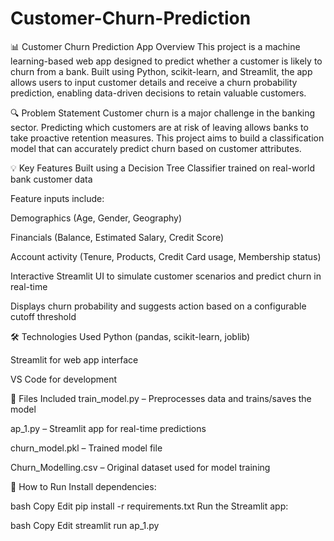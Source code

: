 # Customer-Churn-Prediction
📊 Customer Churn Prediction App
Overview
This project is a machine learning-based web app designed to predict whether a customer is likely to churn from a bank. Built using Python, scikit-learn, and Streamlit, the app allows users to input customer details and receive a churn probability prediction, enabling data-driven decisions to retain valuable customers.

🔍 Problem Statement
Customer churn is a major challenge in the banking sector. Predicting which customers are at risk of leaving allows banks to take proactive retention measures. This project aims to build a classification model that can accurately predict churn based on customer attributes.

💡 Key Features
Built using a Decision Tree Classifier trained on real-world bank customer data

Feature inputs include:

Demographics (Age, Gender, Geography)

Financials (Balance, Estimated Salary, Credit Score)

Account activity (Tenure, Products, Credit Card usage, Membership status)

Interactive Streamlit UI to simulate customer scenarios and predict churn in real-time

Displays churn probability and suggests action based on a configurable cutoff threshold

🛠️ Technologies Used
Python (pandas, scikit-learn, joblib)

Streamlit for web app interface

VS Code for development

📁 Files Included
train_model.py – Preprocesses data and trains/saves the model

ap_1.py – Streamlit app for real-time predictions

churn_model.pkl – Trained model file

Churn_Modelling.csv – Original dataset used for model training

📌 How to Run
Install dependencies:

bash
Copy
Edit
pip install -r requirements.txt
Run the Streamlit app:

bash
Copy
Edit
streamlit run ap_1.py
